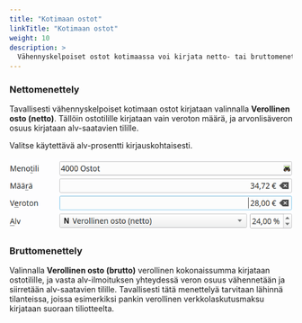 ```yaml
---
title: "Kotimaan ostot"
linkTitle: "Kotimaan ostot"
weight: 10
description: >
  Vähennyskelpoiset ostot kotimaassa voi kirjata netto- tai bruttomenettelyllä
---
```


### Nettomenettely

Tavallisesti vähennyskelpoiset kotimaan ostot kirjataan valinnalla **Verollinen osto (netto)**. Tällöin ostotilille kirjataan vain veroton määrä, ja arvonlisäveron osuus kirjataan alv-saatavien tilille.

Valitse käytettävä alv-prosentti kirjauskohtaisesti.

![](/img/fi/alv/nettoosto.png)

### Bruttomenettely

Valinnalla **Verollinen osto (brutto)** verollinen kokonaissumma kirjataan ostotilille, ja vasta alv-ilmoituksen yhteydessä veron osuus vähennetään ja siirretään alv-saatavien tilille. Tavallisesti tätä menettelyä tarvitaan lähinnä tilanteissa, joissa esimerkiksi pankin verollinen verkkolaskutusmaksu kirjataan suoraan tiliotteelta.
